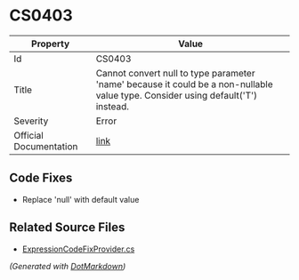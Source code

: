 # CS0403

| Property               | Value                                                                                                                                 |
| ---------------------- | ------------------------------------------------------------------------------------------------------------------------------------- |
| Id                     | CS0403                                                                                                                                |
| Title                  | Cannot convert null to type parameter 'name' because it could be a non\-nullable value type\. Consider using default\('T'\) instead\. |
| Severity               | Error                                                                                                                                 |
| Official Documentation | [link](http://docs.microsoft.com/en-us/dotnet/csharp/misc/cs0403)                                                                     |

## Code Fixes

* Replace 'null' with default value

## Related Source Files

* [ExpressionCodeFixProvider.cs](../../src/CodeFixes/CSharp/CodeFixes/ExpressionCodeFixProvider.cs)

*\(Generated with [DotMarkdown](http://github.com/JosefPihrt/DotMarkdown)\)*